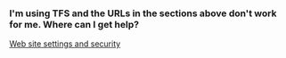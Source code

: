 ### I'm using TFS and the URLs in the sections above don't work for me. Where can I get help?

[Web site settings and security](../../../../../setup-admin/websitesettings.md)
